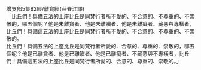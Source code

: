 增支部5集82經/離貪經(莊春江譯)  
「比丘們！具備五法的上座比丘是同梵行者所不愛的、不合意的、不尊重的、不崇敬的，哪五個呢？他是未離貪者、他是未離瞋者、他是未離癡者、藏惡與專橫者，比丘們！具備這五法的上座比丘是同梵行者所不愛的、不合意的、不尊重的、不崇敬的。  
比丘們！具備五法的上座比丘是同梵行者所愛的、合意的、尊重的、崇敬的，哪五個呢？他是已離貪者、他是已離瞋者、他是已離癡者、不藏惡與不專橫者，比丘們！具備這五法的上座比丘是同梵行者所愛的、合意的、尊重的、崇敬的。」  
  
  
